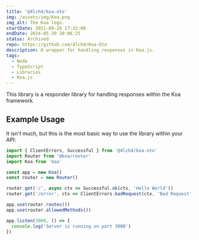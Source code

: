```yaml
---
title: '@4lch4/koa-oto'
img: /assets/img/Koa.png
img_alt: The Koa logo.
startDate: 2021-09-26 17:32:00
endDate: 2024-05-20 20:06:25
status: Archived
repo: https://github.com/4lch4/Koa-Oto
description: A wrapper for handling responses in Koa.js.
tags:
  - Node
  - TypeScript
  - Libraries
  - Koa.js
---
```


This library is a responder library for handling responses within the Koa framework.

## Example Usage

It isn't much, but this is the most basic way to use the library within your API:

```typescript
import { ClientErrors, Successful } from '@4lch4/koa-oto'
import Router from '@koa/router'
import Koa from 'koa'

const app = new Koa()
const router = new Router()

router.get('/', async ctx => Successful.ok(ctx, 'Hello World'))
router.get('/error', ctx => ClientErrors.badRequest(ctx, 'Bad Request'))

app.use(router.routes())
app.use(router.allowedMethods())

app.listen(3000, () => {
  console.log('Server is running on port 3000')
})
```
